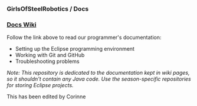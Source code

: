 ### GirlsOfSteelRobotics / Docs 

### [Docs Wiki](https://github.com/GirlsOfSteelRobotics/Docs/wiki)

Follow the link above to read our programmer's documentation:
* Setting up the Eclipse programming environment
* Working with Git and GitHub
* Troubleshooting problems

_Note: This repository is dedicated to the documentation kept in wiki pages, so it shouldn't contain any Java code. 
Use the season-specific repositories for storing Eclipse projects._


This has been edited by Corinne

